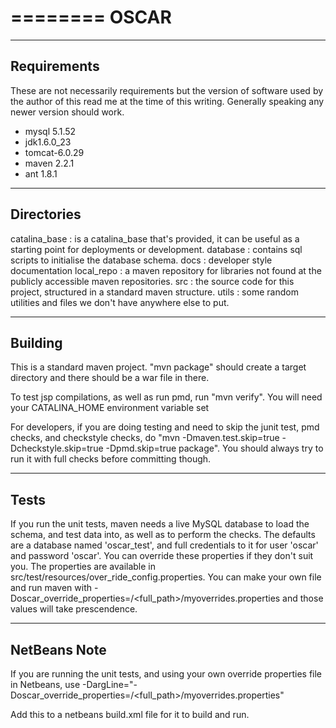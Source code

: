 ========
OSCAR
========

------------
Requirements  
------------
These are not necessarily requirements but the version of software used by the author of this read me at the time of this writing. Generally speaking any newer version should work.
- mysql 5.1.52
- jdk1.6.0_23
- tomcat-6.0.29
- maven 2.2.1
- ant 1.8.1

-----------
Directories
-----------
catalina_base : is a catalina_base that's provided, it can be useful as a starting point for deployments or development.
database : contains sql scripts to initialise the database schema.
docs : developer style documentation
local_repo : a maven repository for libraries not found at the publicly accessible maven repositories.
src : the source code for this project, structured in a standard maven structure.
utils : some random utilities and files we don't have anywhere else to put.

--------
Building 
--------
This is a standard maven project. "mvn package" should create a target directory and there should be a war file in there.

To test jsp compilations, as well as run pmd, run "mvn verify". You will need your CATALINA_HOME environment variable set

For developers, if you are doing testing and need to skip the junit test, pmd checks, and checkstyle checks, do "mvn -Dmaven.test.skip=true -Dcheckstyle.skip=true -Dpmd.skip=true package". You should always try to run it with full checks before committing though.


-------
Tests
------
If you run the unit tests, maven needs a live MySQL database to load the schema, and test data into, as well as to perform the checks.
The defaults are a database named 'oscar_test', and full credentials to it for user 'oscar' and password 'oscar'. You can override
these properties if they don't suit you. The properties are available in src/test/resources/over_ride_config.properties. You can make your
own file and run maven with -Doscar_override_properties=/<full_path>/myoverrides.properties and those values will take prescendence.

-------------
NetBeans Note
-------------
If you are running the unit tests, and using your own override properties file in Netbeans, use 
-DargLine="-Doscar_override_properties=/<full_path>/myoverrides.properties"


Add this to a netbeans build.xml file for it to build and run.

<target name="-post-compile">
        <echo message="deleting hbm.xml files from src directory." />
            <delete>
                <fileset dir="${build.classes.dir}/src/" includes="**/*.hbm.xml"/>
            </delete>
</target>
    
